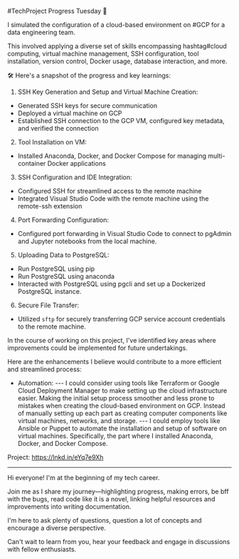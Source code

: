 #TechProject Progress Tuesday 🚀 

I simulated the configuration of a cloud-based environment on #GCP for a data engineering team. 

This involved applying a diverse set of skills encompassing hashtag#cloud computing, virtual machine management, SSH configuration, tool installation, version control, Docker usage, database interaction, and more.

🛠️ Here's a snapshot of the progress and key learnings:

1. SSH Key Generation and Setup and Virtual Machine Creation:
 - Generated SSH keys for secure communication
 - Deployed a virtual machine on GCP
 - Established SSH connection to the GCP VM, configured key metadata, and verified the connection

2. Tool Installation on VM:
 - Installed Anaconda, Docker, and Docker Compose for managing multi-container Docker applications

3. SSH Configuration and IDE Integration:
 - Configured SSH for streamlined access to the remote machine
 - Integrated Visual Studio Code with the remote machine using the remote-ssh extension

4. Port Forwarding Configuration:
 - Configured port forwarding in Visual Studio Code to connect to pgAdmin and Jupyter notebooks from the local machine.

5. Uploading Data to PostgreSQL:
 - Run PostgreSQL using pip
 - Run PostgreSQL using anaconda
 - Interacted with PostgreSQL using pgcli and set up a Dockerized PostgreSQL instance.

6. Secure File Transfer:
 - Utilized `sftp` for securely transferring GCP service account credentials to the remote machine.


In the course of working on this project, I've identified key areas where improvements could be implemented for future undertakings. 

Here are the enhancements I believe would contribute to a more efficient and streamlined process:

- Automation:
--- I could consider using tools like Terraform or Google Cloud Deployment Manager to make setting up the cloud infrastructure easier. Making the initial setup process smoother and less prone to mistakes when creating the cloud-based environment on GCP. Instead of manually setting up each part as creating computer components like virtual machines, networks, and storage.
--- I could employ tools like Ansible or Puppet to automate the installation and setup of software on virtual machines. Specifically, the part where I installed Anaconda, Docker, and Docker Compose.

Project: https://lnkd.in/eYq7e9Xh

------

Hi everyone! I'm at the beginning of my tech career.

Join me as I share my journey—highlighting progress, making errors, be bff with the bugs, read code like it is a novel, linking helpful resources and improvements into writing documentation.

I'm here to ask plenty of questions, question a lot of concepts and encourage a diverse perspective.

Can't wait to learn from you, hear your feedback and engage in discussions with fellow enthusiasts.
